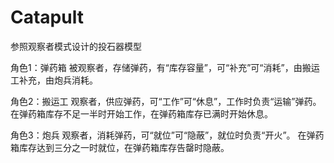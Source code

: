 # Catapult
参照观察者模式设计的投石器模型

角色1：弹药箱
被观察者，存储弹药，有“库存容量”，可“补充”可“消耗”，由搬运工补充，由炮兵消耗。

角色2：搬运工
观察者，供应弹药，可“工作”可“休息”，工作时负责“运输”弹药。
在弹药箱库存不足一半时开始工作，在弹药箱库存已满时开始休息。

角色3：炮兵
观察者，消耗弹药，可“就位”可“隐蔽”，就位时负责“开火”。
在弹药箱库存达到三分之一时就位，在弹药箱库存告罄时隐蔽。
